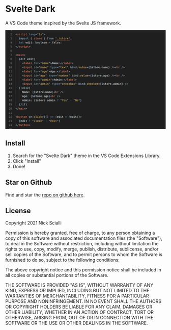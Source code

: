 # Svelte Dark

A VS Code theme inspired by the Svelte JS framework.

![svelte dark](https://raw.githubusercontent.com/nas5w/svelte-dark/main/svelte-dark.png)

## Install

1. Search for the "Svelte Dark" theme in the VS Code Extensions Library.
2. Click "Install"
3. Done!

## Star on Github

Find and star the [repo on github here](https://github.com/nas5w/svelte-dark).

## License

Copyright 2021 Nick Scialli

Permission is hereby granted, free of charge, to any person obtaining a copy of this software and associated documentation files (the "Software"), to deal in the Software without restriction, including without limitation the rights to use, copy, modify, merge, publish, distribute, sublicense, and/or sell copies of the Software, and to permit persons to whom the Software is furnished to do so, subject to the following conditions:

The above copyright notice and this permission notice shall be included in all copies or substantial portions of the Software.

THE SOFTWARE IS PROVIDED "AS IS", WITHOUT WARRANTY OF ANY KIND, EXPRESS OR IMPLIED, INCLUDING BUT NOT LIMITED TO THE WARRANTIES OF MERCHANTABILITY, FITNESS FOR A PARTICULAR PURPOSE AND NONINFRINGEMENT. IN NO EVENT SHALL THE AUTHORS OR COPYRIGHT HOLDERS BE LIABLE FOR ANY CLAIM, DAMAGES OR OTHER LIABILITY, WHETHER IN AN ACTION OF CONTRACT, TORT OR OTHERWISE, ARISING FROM, OUT OF OR IN CONNECTION WITH THE SOFTWARE OR THE USE OR OTHER DEALINGS IN THE SOFTWARE.
